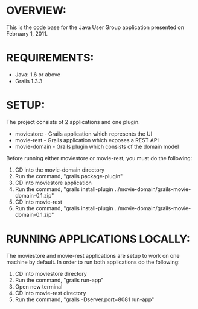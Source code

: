 OVERVIEW:
=========
This is the code base for the Java User Group application presented on February 1, 2011. 

REQUIREMENTS:
=============

* Java: 1.6 or above
* Grails 1.3.3

SETUP:
======
The project consists of 2 applications and one plugin.

* moviestore - Grails application which represents the UI
* movie-rest - Grails application which exposes a REST API
* movie-domain - Grails plugin which consists of the domain model

Before running either moviestore or movie-rest, you must do the following:

1. CD into the movie-domain directory
2. Run the command, "grails package-plugin"
3. CD into moviestore application
4. Run the command, "grails install-plugin ../movie-domain/grails-movie-domain-0.1.zip"
5. CD into movie-rest
6. Run the command, "grails install-plugin ../movie-domain/grails-movie-domain-0.1.zip"

RUNNING APPLICATIONS LOCALLY:
=============================
The moviestore and movie-rest applications are setup to work on one machine by default.  In order to run both applications do the following:

1. CD into moviestore directory
2. Run the command, "grails run-app"
3. Open new terminal
4. CD into movie-rest directory
5. Run the command, "grails -Dserver.port=8081 run-app"
